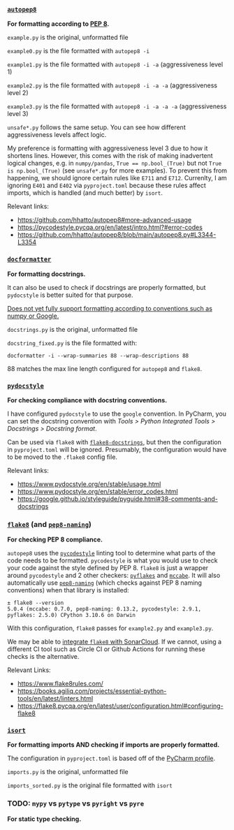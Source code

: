 ### [`autopep8`](https://github.com/hhatto/autopep8)

**For formatting according to [PEP 8](https://peps.python.org/pep-0008/).**

`example.py` is the original, unformatted file

`example0.py` is the file formatted with `autopep8 -i`

`example1.py` is the file formatted with `autopep8 -i -a` (aggressiveness level 1)

`example2.py` is the file formatted with `autopep8 -i -a -a` (aggressiveness level 2)

`example3.py` is the file formatted with `autopep8 -i -a -a -a` (aggressiveness level 3)

`unsafe*.py` follows the same setup. You can see how different aggressiveness levels affect logic.

My preference is formatting with aggressiveness level 3 due to how it shortens lines. However, this comes with the risk of making inadvertent logical changes, e.g. in `numpy/pandas`, `True == np.bool_(True)` but not `True is np.bool_(True)` (see `unsafe*.py` for more examples). To prevent this from happening, we should ignore certain rules like `E711` and `E712`. Currenlty, I am ignoring `E401` and `E402` via `pyproject.toml` because these rules affect imports, which is handled (and much better) by `isort`.

Relevant links:
* https://github.com/hhatto/autopep8#more-advanced-usage
* https://pycodestyle.pycqa.org/en/latest/intro.html?#error-codes
* https://github.com/hhatto/autopep8/blob/main/autopep8.py#L3344-L3354

### [`docformatter`](https://github.com/PyCQA/docformatter)

**For formatting docstrings.**

It can also be used to check if docstrings are properly formatted, but `pydocstyle` is better suited for that purpose.

[Does not yet fully support formatting according to conventions such as numpy or Google.](https://github.com/PyCQA/docformatter/issues/60)

`docstrings.py` is the original, unformatted file

`docstring_fixed.py` is the file formatted with:

```
docformatter -i --wrap-summaries 88 --wrap-descriptions 88
```

88 matches the max line length configured for `autopep8` and `flake8`.

### [`pydocstyle`](https://github.com/PyCQA/pydocstyle)

**For checking compliance with docstring conventions.**

I have configured `pydocstyle` to use the `google` convention. In PyCharm, you can set the docstring convention with _Tools > Python Integrated Tools > Docstrings > Docstring format_.

Can be used via `flake8` with [`flake8-docstrings`](https://github.com/pycqa/flake8-docstrings), but then the configuration in `pyproject.toml` will be ignored. Presumably, the configuration would have to be moved to the `.flake8` config file.

Relevant links:

* https://www.pydocstyle.org/en/stable/usage.html
* https://www.pydocstyle.org/en/stable/error_codes.html
* https://google.github.io/styleguide/pyguide.html#38-comments-and-docstrings

### [`flake8`](https://github.com/PyCQA/flake8) (and [`pep8-naming`](https://github.com/PyCQA/pep8-naming))

**For checking PEP 8 compliance.**

`autopep8` uses the [`pycodestyle`](https://github.com/PyCQA/pycodestyle) linting tool to determine what parts of the code needs to be formatted. `pycodestyle` is what you would use to check your code against the style defined by PEP 8.  `flake8` is just a wrapper around `pycodestyle` and 2 other checkers: [`pyflakes`](https://github.com/PyCQA/pyflakes) and [`mccabe`](https://github.com/PyCQA/mccabe). It will also automatically use [`pep8-naming`](https://github.com/PyCQA/pep8-naming) (which checks against PEP 8 naming conventions) when that library is installed:

```
± flake8 --version
5.0.4 (mccabe: 0.7.0, pep8-naming: 0.13.2, pycodestyle: 2.9.1, pyflakes: 2.5.0) CPython 3.10.6 on Darwin
```

With this configuration, `flake8` passes for `example2.py` and `example3.py`.

We may be able to [integrate `flake8` with SonarCloud](https://docs.sonarcloud.io/enriching/external-analyzer-reports/). If we cannot, using a different CI tool such as Circle CI or Github Actions for running these checks is the alternative.

Relevant Links: 
* https://www.flake8rules.com/
* https://books.agiliq.com/projects/essential-python-tools/en/latest/linters.html
* https://flake8.pycqa.org/en/latest/user/configuration.html#configuring-flake8


### [`isort`](https://github.com/PyCQA/isort)

**For formatting imports AND checking if imports are properly formatted.**

The configuration in `pyproject.toml` is based off of the [PyCharm profile](https://pycqa.github.io/isort/docs/configuration/profiles.html#pycharm).

`imports.py` is the original, unformatted file

`imports_sorted.py` is the original file formatted with `isort`


### TODO: `mypy` vs `pytype` vs `pyright` vs `pyre`
**For static type checking.**